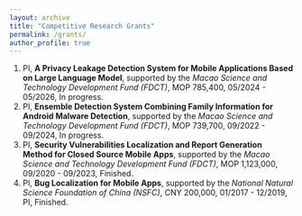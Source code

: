 ```yaml
---
layout: archive
title: "Competitive Research Grants"
permalink: /grants/
author_profile: true
---
```


1. PI, **A Privacy Leakage Detection System for Mobile Applications Based on Large Language Model**,
   supported by the *Macao Science and Technology Development Fund (FDCT)*, MOP 785,400, 05/2024 - 05/2026, In progress.
2. PI, **Ensemble Detection System Combining Family Information for Android Malware Detection**,
   supported by the *Macao Science and Technology Development Fund (FDCT)*, MOP 739,700, 09/2022 - 09/2024, In progress.
3. PI, **Security Vulnerabilities Localization and Report Generation Method for Closed Source Mobile Apps**,
   supported by the *Macao Science and Technology Development Fund (FDCT)*, MOP 1,123,000, 09/2020 - 09/2023, Finished.
4. PI, **Bug Localization for Mobile Apps**,
   supported by the *National Natural Science Foundation of China (NSFC)*, CNY 200,000, 01/2017 - 12/2019, PI, Finished.
   
